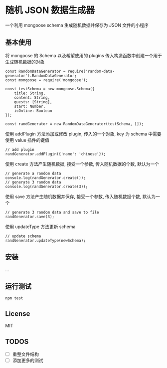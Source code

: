 # 随机 JSON 数据生成器
一个利用 mongoose schema 生成随机数据并保存为 JSON 文件的小程序

## 基本使用
将 mongoose 的 Schema 以及希望使用的 plugins 传入构造函数中创建一个用于生成随机数据的对象
```
const RandomDataGenerator = require('random-data-generator').RandomDataGenerator;
const mongoose = require('mongoose');

const testSchema = new mongoose.Schema({
    title: String,
    content: String,
    guests: [String],
    start: Number,
    isOnline: Boolean
});

const randGenerator = new RandomDataGenerator(testSchema, []);
```
使用 addPlugin 方法添加或修改 plugin, 传入的一个对象, key 为 schema 中需要使用 value 插件的键值
```
// add plugin
randGenerator.addPlugin({'name': 'chinese'});
```
使用 create 方法产生随机数据, 接受一个参数, 传入随机数据的个数, 默认为一个
```
// generate a random data
console.log(randGenerator.create());
// generate 3 random data
console.log(randGenerator.create(3));
```
使用 save 方法产生随机数据并保存, 接受一个参数, 传入随机数据个数, 默认为一个
```
// generate 3 random data and save to file
randGenerator.save(3);
```
使用 updateType 方法更新 schema
```
// update schema
randGenerator.updateType(newSchema);
```

## 安装
...

## 运行测试
```
npm test
```

## License
MIT

## TODOS
 - [ ] 重整文件结构
 - [ ] 添加更多的测试
